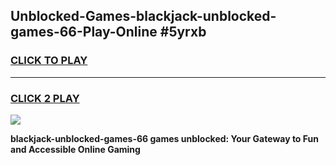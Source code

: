 
## Unblocked-Games-blackjack-unblocked-games-66-Play-Online #5yrxb
<h3>
<a href="https://news.freeplayer.one?title=blackjack-unblocked-games-66&ref=3">CLICK TO PLAY</a></h3>
<hr>

<h3>
<a href="https://news.freeplayer.one?title=blackjack-unblocked-games-66&ref=3">CLICK 2 PLAY</a>
  
</h3>

<a href="https://news.freeplayer.one?title=blackjack-unblocked-games-66&ref=3"><img src="https://clearcache.store/games.png"></a>


**blackjack-unblocked-games-66 games unblocked: Your Gateway to Fun and Accessible Online Gaming**
